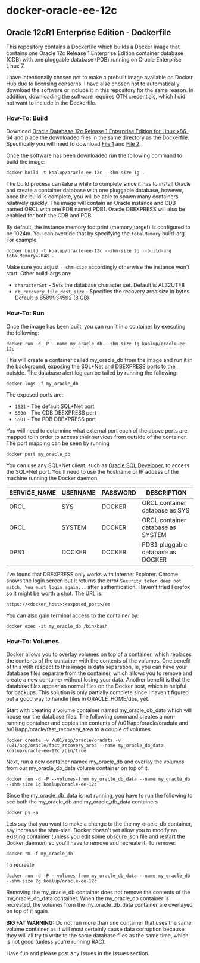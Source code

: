 docker-oracle-ee-12c
============================
## Oracle 12cR1 Enterprise Edition - Dockerfile
This repository contains a Dockerfile which builds a Docker image that contains one Oracle 12c Release 1 Enterprise Edition container database (CDB) with one pluggable database (PDB) running on Oracle Enterprise Linux 7. 

I have intentionally chosen not to make a prebuilt image available on Docker Hub due to licensing conserns. I have also chosen not to automatically download the software or include it in this repository for the same reason. In addition, downloading the software requires OTN credentials, which I did not want to include in the Dockerfile.  

### How-To: Build
Download [Oracle Database 12c Release 1 Enterprise Edition for Linux x86-64](http://www.oracle.com/technetwork/database/enterprise-edition/downloads/index.html) and place the downloaded files in the same directory as the Dockerfile. Specifically you will need to download [File 1](http://download.oracle.com/otn/linux/oracle12c/121020/linuxamd64_12102_database_1of2.zip) and [File 2](http://download.oracle.com/otn/linux/oracle12c/121020/linuxamd64_12102_database_2of2.zip). 

Once the software has been downloaded run the following command to build the image:
```
docker build -t koalup/oracle-ee-12c --shm-size 1g .
```
The build process can take a while to complete since it has to install Oracle and create a container database with one pluggable database, however, once the build is complete, you will be able to spawn many containers relatively quickly. The image will contain an Oracle instance and CDB named ORCL with one PDB named PDB1. Oracle DBEXPRESS will also be enabled for both the CDB and PDB. 

By default, the instance memory footprint (memory_target) is configured to be 1024m. You can override that by specifying the `totalMemory` build-arg. For example:
```
docker build -t koalup/oracle-ee-12c --shm-size 2g --build-arg totalMemory=2048 .
```
Make sure you adjust `--shm-size` accordingly otherwise the instance won't start. Other build-args are:
* `characterSet` - Sets the database character set. Default is AL32UTF8
* `db_recovery_file_dest_size` - Specifies the recovery area size in bytes. Default is 8589934592 (8 GB)

### How-To: Run
Once the image has been built, you can run it in a container by executing the following:
```
docker run -d -P --name my_oracle_db --shm-size 1g koalup/oracle-ee-12c
```
This will create a container called my_oracle_db from the image and run it in the background, exposing the SQL*Net and DBEXPRESS ports to the outside. The database alert log can be tailed by running the following:
```
docker logs -f my_oracle_db
```
The exposed ports are:
* `1521` - The default SQL*Net port
* `5500` - The CDB DBEXPRESS port
* `5501` - The PDB DBEXPRESS port

You will need to determine what external port each of the above ports are mapped to in order to access their services from outside of the container. The port mapping can be seen by running 
```
docker port my_oracle_db
```
You can use any SQL\*Net client, such as [Oracle SQL Developer](http://www.oracle.com/technetwork/developer-tools/sql-developer/overview/index-097090.html), to access the SQL\*Net port. You'll need to use the hostname or IP addess of the machine running the Docker daemon. 

SERVICE_NAME|USERNAME|PASSWORD|DESCRIPTION
---|---|---|---
ORCL|SYS|DOCKER|ORCL container database as SYS
ORCL|SYSTEM|DOCKER|ORCL container database as SYSTEM
DPB1|DOCKER|DOCKER|PDB1 pluggable database as DOCKER

I've found that DBEXPRESS only works with Internet Explorer. Chrome shows the login screen but it returns the error `Security token does not match. You must login again...` after authentication. Haven't tried Forefox so it might be worth a shot. The URL is:

```
https://<docker_host>:<exposed_port>/em
```

You can also gain terminal access to the container by:
```
docker exec -it my_oracle_db /bin/bash
``` 
### How-To: Volumes
Docker allows you to overlay volumes on top of a container, which replaces the contents of the container with the contents of the volumes. One benefit of this with respect to this image is data separation, ie, you can have your database files separate from the container, which allows you to remove and create a new container without losing your data. Another benefit is that the database files appear as normal files on the Docker host, which is helpful for backups. This solution is only partially complete since I haven't figured out a good way to handle files in ORACLE_HOME/dbs, yet.  

Start with creating a volume container named my_oracle_db_data which will house our the database files. The following command creates a non-running container and copies the contents of /u01/app/oracle/oradata and /u01/app/oracle/fast_recovery_area to a couple of volumes. 
```
docker create -v /u01/app/oracle/oradata -v /u01/app/oracle/fast_recovery_area --name my_oracle_db_data koalup/oracle-ee-12c /bin/true
```
Next, run a new container named my_oracle_db and overlay the volumes from our my_oracle_db_data volume container on top of it. 
```
docker run -d -P --volumes-from my_oracle_db_data --name my_oracle_db --shm-size 1g koalup/oracle-ee-12c
```
Since the my_oracle_db_data is not running, you have to run the following to see both the my_oracle_db and my_oracle_db_data containers
```
docker ps -a
```
Lets say that you want to make a change to the the my_oracle_db container, say increase the shm-size. Docker doesn't yet allow you to modify an existing container (unless you edit some obscure json file and restart the Docker daemon) so you'll have to remove and recreate it. To remove:
```
docker rm -f my_oracle_db
```
To recreate
```
docker run -d -P --volumes-from my_oracle_db_data --name my_oracle_db --shm-size 2g koalup/oracle-ee-12c
```
Removing the my_oracle_db container does not remove the contents of the my_oracle_db_data container. When the my_oracle_db container is recreated, the volumes from the my_oracle_db_data container are overlayed on top of it again. 

**BIG FAT WARNING:** Do not run more than one container that uses the same volume container as it will most certainly cause data corruption because they will all try to write to the same database files as the same time, which is not good (unless you're running RAC). 

Have fun and please post any issues in the issues section. 

